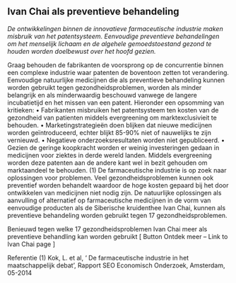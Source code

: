 ## Ivan Chai als preventieve behandeling 

_De ontwikkelingen binnen de innovatieve farmaceutische industrie maken misbruik van het patentsysteem. Eenvoudige preventieve  behandelingen om het menselijk lichaam en de algehele gemoedstoestand gezond te houden worden doelbewust over het hoofd gezien._ 

Graag behouden de fabrikanten  de voorsprong op de concurrentie binnen een complexe industrie waar patenten de boventoon zetten tot verandering. 
Eenvoudige natuurlijke medicijnen die als preventieve behandeling kunnen worden gebruikt tegen gezondheidsproblemen, worden als minder belangrijk en als minderwaardig beschouwd vanwege de langere incubatietijd en het missen van een patent.  Hieronder een opsomming van kritieken:
•	Fabrikanten misbruiken het patentsysteem ten kosten van de gezondheid van patienten middels evergreening om marktexclusivieit te behouden.
•	Marketingstrategieën doen blijken dat nieuwe medicijnen worden geïntroduceerd, echter blijkt 85-90%  niet of nauwelijks te zijn vernieuwd. 
•	Negatieve onderzoeksresultaten worden niet gepubliceerd.
•	Gezien de geringe koopkracht worden er weinig investeringen gedaan in medicijnen voor ziektes in derde wereld landen. Middels evergreening worden deze patenten aan de andere kant wel in bezit gehouden om marktaandeel te behouden. (1)
De farmaceutische industrie is op zoek naar oplossingen voor problemen. Veel gezondheidsproblemen kunnen ook preventief worden behandelt waardoor de hoge kosten gepaard bij het door ontwikkelen van medicijnen  niet nodig zijn. De natuurlijke oplossingen als aanvulling of alternatief op farmaceutische medicijnen in de vorm van eenvoudige producten als de Siberische kruidenthee Ivan Chai, kunnen als preventieve behandeling worden gebruikt tegen 17 gezondheidsproblemen. 

Benieuwd tegen welke 17 gezondheidsproblemen Ivan Chai meer als preventieve behandling kan worden gebruikt
[ Button Ontdek meer – Link to Ivan Chai page ]

Referentie
(1)	Kok, L. et al, ‘ De farmaceutische industrie in het maatschappelijk debat’, Rapport SEO Economisch Onderzoek,  Amsterdam, 05-2014
